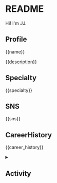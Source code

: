 # README

Hi! I'm JJ.

## Profile

{{name}}

{{description}}

## Specialty

{{specialty}}

## SNS

{{sns}}

## CareerHistory

{{career_history}}

<details>
<summary><h2>Activity</h2></summary>
{{activities}}
</details>
